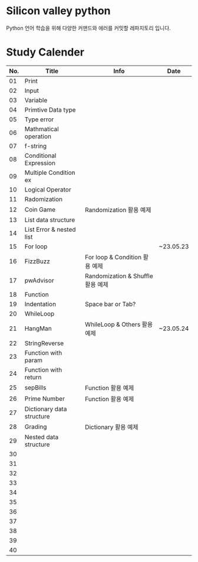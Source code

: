 # Silicon valley python
Python 언어 학습을 위해 다양한 커맨드와 에러를 커밋할 레파지토리 입니다.
# Study Calender
|No.|Title|Info|Date|
|------|---|---|---|
|01|Print|||
|02|Input|||
|03|Variable|||
|04|Primtive Data type|||
|05|Type error|||
|06|Mathmatical operation|||
|07|f-string|||
|08|Conditional Expression|||
|09|Multiple Condition ex|||
|10|Logical Operator|||
|11|Radomization|||
|12|Coin Game|Randomization 활용 예제||
|13|List data structure|||
|14|List Error & nested list|||
|15|For loop||~23.05.23|
|16|FizzBuzz|For loop & Condition 활용 예제||
|17|pwAdvisor|Randomization & Shuffle 활용 예제||
|18|Function|||
|19|Indentation|Space bar or Tab?||
|20|WhileLoop|||
|21|HangMan|WhileLoop & Others 활용 예제|~23.05.24|
|22|StringReverse|||
|23|Function with param|||
|24|Function with return|||
|25|sepBills|Function 활용 예제||
|26|Prime Number|Function 활용 예제||
|27|Dictionary data structure|||
|28|Grading|Dictionary 활용 예제||
|29|Nested data structure|||
|30||||
|31||||
|32||||
|33||||
|34||||
|35||||
|36||||
|37||||
|38||||
|39||||
|40||||